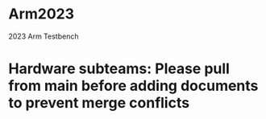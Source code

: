 # Arm2023
2023 Arm Testbench

# Hardware subteams: Please pull from main before adding documents to prevent merge conflicts
